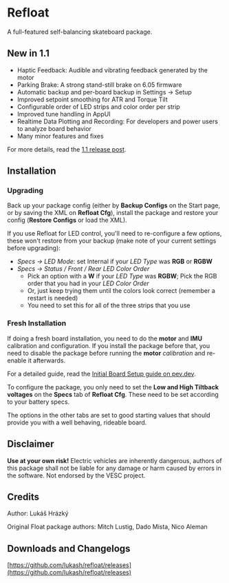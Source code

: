 # Refloat

A full-featured self-balancing skateboard package.

## New in 1.1
- Haptic Feedback: Audible and vibrating feedback generated by the motor
- Parking Brake: A strong stand-still brake on 6.05 firmware
- Automatic backup and per-board backup in Settings -> Setup
- Improved setpoint smoothing for ATR and Torque Tilt
- Configurable order of LED strips and color order per strip
- Improved tune handling in AppUI
- Realtime Data Plotting and Recording: For developers and power users to analyze board behavior
- Many minor features and fixes

For more details, read the [1.1 release post](https://pev.dev/t/refloat-version-1-1/2480).

## Installation
### Upgrading
Back up your package config (either by **Backup Configs** on the Start page, or by saving the XML on **Refloat Cfg**), install the package and restore your config (**Restore Configs** or load the XML).

If you use Refloat for LED control, you'll need to re-configure a few options, these won't restore from your backup (make note of your current settings before upgrading):
- _Specs -> LED Mode_: set Internal if your _LED Type_ was **RGB** or **RGBW**
- _Specs -> Status / Front / Rear LED Color Order_
  - Pick an option with a **W** if your _LED Type_ was **RGBW**; Pick the RGB order that you had in your _LED Color Order_
  - Or, just keep trying them until the colors look correct (remember a restart is needed)
  - You need to set this for all of the three strips that you use

### Fresh Installation
If doing a fresh board installation, you need to do the **motor** and **IMU** calibration and configuration. If you install the package before that, you need to disable the package before running the **motor** _calibration_ and re-enable it afterwards.

For a detailed guide, read the [Initial Board Setup guide on pev.dev](https://pev.dev/t/initial-board-setup-in-vesc-tool/2190).

To configure the package, you only need to set the **Low and High Tiltback voltages** on the **Specs** tab of **Refloat Cfg**. These need to be set according to your battery specs.

The options in the other tabs are set to good starting values that should provide you with a well behaving, rideable board.

## Disclaimer
**Use at your own risk!** Electric vehicles are inherently dangerous, authors of this package shall not be liable for any damage or harm caused by errors in the software. Not endorsed by the VESC project.

## Credits
Author: Lukáš Hrázký

Original Float package authors: Mitch Lustig, Dado Mista, Nico Aleman

## Downloads and Changelogs
[https://github.com/lukash/refloat/releases](https://github.com/lukash/refloat/releases)
